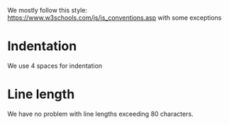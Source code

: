 We mostly follow this style: https://www.w3schools.com/js/js_conventions.asp
with some exceptions

# Indentation
We use 4 spaces for indentation

# Line length
We have no problem with line lengths exceeding 80 characters.
